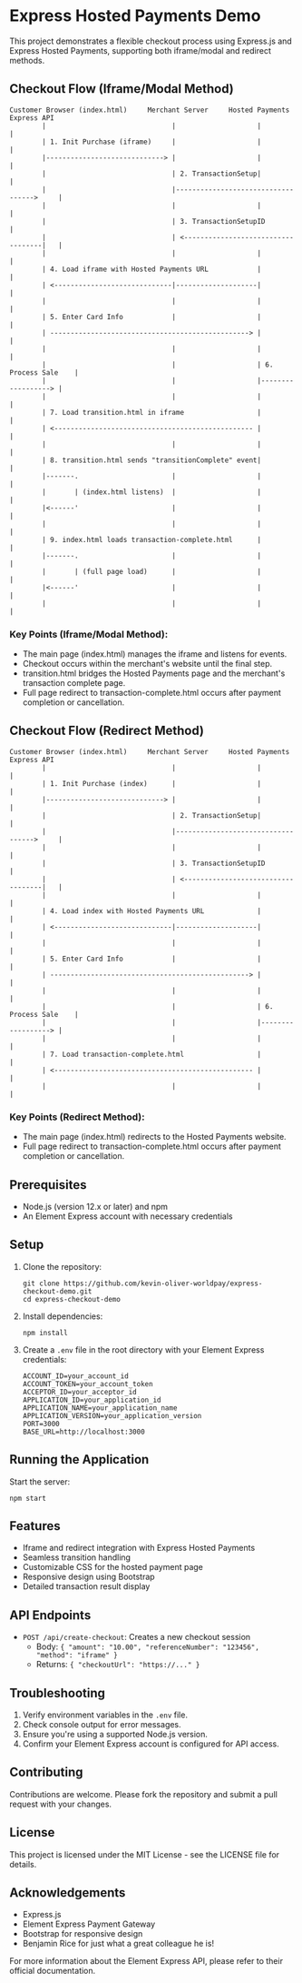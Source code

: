 # Express Hosted Payments Demo

This project demonstrates a flexible checkout process using Express.js and Express Hosted Payments, supporting both iframe/modal and redirect methods.

## Checkout Flow (Iframe/Modal Method)

```
Customer Browser (index.html)     Merchant Server     Hosted Payments        Express API
        |                               |                    |                    |
        | 1. Init Purchase (iframe)     |                    |                    |
        |-----------------------------> |                    |                    |
        |                               | 2. TransactionSetup|                    |
        |                               |----------------------------------->     |
        |                               |                    |                    |
        |                               | 3. TransactionSetupID                   |
        |                               | <-----------------------------------|   |
        |                               |                    |                    |
        | 4. Load iframe with Hosted Payments URL            |                    |
        | <-----------------------------|--------------------|                    |
        |                               |                    |                    |
        | 5. Enter Card Info            |                    |                    |
        | -------------------------------------------------> |                    |
        |                               |                    |                    |
        |                               |                    | 6. Process Sale    |
        |                               |                    |------------------> |
        |                               |                    |                    |
        | 7. Load transition.html in iframe                  |                    |
        | <------------------------------------------------- |                    |
        |                               |                    |                    |
        | 8. transition.html sends "transitionComplete" event|                    |
        |-------.                       |                    |                    |
        |       | (index.html listens)  |                    |                    |
        |<------'                       |                    |                    |
        |                               |                    |                    |
        | 9. index.html loads transaction-complete.html      |                    |
        |-------.                       |                    |                    |
        |       | (full page load)      |                    |                    |
        |<------'                       |                    |                    |
        |                               |                    |                    |
```

### Key Points (Iframe/Modal Method):
- The main page (index.html) manages the iframe and listens for events.
- Checkout occurs within the merchant's website until the final step.
- transition.html bridges the Hosted Payments page and the merchant's transaction complete page.
- Full page redirect to transaction-complete.html occurs after payment completion or cancellation.

## Checkout Flow (Redirect Method)

```
Customer Browser (index.html)     Merchant Server     Hosted Payments        Express API
        |                               |                    |                    |
        | 1. Init Purchase (index)      |                    |                    |
        |-----------------------------> |                    |                    |
        |                               | 2. TransactionSetup|                    |
        |                               |----------------------------------->     |
        |                               |                    |                    |
        |                               | 3. TransactionSetupID                   |
        |                               | <-----------------------------------|   |
        |                               |                    |                    |
        | 4. Load index with Hosted Payments URL             |                    |
        | <-----------------------------|--------------------|                    |
        |                               |                    |                    |
        | 5. Enter Card Info            |                    |                    |
        | -------------------------------------------------> |                    |
        |                               |                    |                    |
        |                               |                    | 6. Process Sale    |
        |                               |                    |------------------> |
        |                               |                    |                    |
        | 7. Load transaction-complete.html                  |                    |
        | <------------------------------------------------- |                    |
        |                               |                    |                    |
```

### Key Points (Redirect Method):
- The main page (index.html) redirects to the Hosted Payments website.
- Full page redirect to transaction-complete.html occurs after payment completion or cancellation.

## Prerequisites

- Node.js (version 12.x or later) and npm
- An Element Express account with necessary credentials

## Setup

1. Clone the repository:
   ```
   git clone https://github.com/kevin-oliver-worldpay/express-checkout-demo.git
   cd express-checkout-demo
   ```

2. Install dependencies:
   ```
   npm install
   ```

3. Create a `.env` file in the root directory with your Element Express credentials:
   ```
   ACCOUNT_ID=your_account_id
   ACCOUNT_TOKEN=your_account_token
   ACCEPTOR_ID=your_acceptor_id
   APPLICATION_ID=your_application_id
   APPLICATION_NAME=your_application_name
   APPLICATION_VERSION=your_application_version
   PORT=3000
   BASE_URL=http://localhost:3000
   ```

## Running the Application

Start the server:
```
npm start
```

## Features

- Iframe and redirect integration with Express Hosted Payments
- Seamless transition handling
- Customizable CSS for the hosted payment page
- Responsive design using Bootstrap
- Detailed transaction result display

## API Endpoints

- `POST /api/create-checkout`: Creates a new checkout session
  - Body: `{ "amount": "10.00", "referenceNumber": "123456", "method": "iframe" }`
  - Returns: `{ "checkoutUrl": "https://..." }`

## Troubleshooting

1. Verify environment variables in the `.env` file.
2. Check console output for error messages.
3. Ensure you're using a supported Node.js version.
4. Confirm your Element Express account is configured for API access.

## Contributing

Contributions are welcome. Please fork the repository and submit a pull request with your changes.

## License

This project is licensed under the MIT License - see the LICENSE file for details.

## Acknowledgements

- Express.js
- Element Express Payment Gateway
- Bootstrap for responsive design
- Benjamin Rice for just what a great colleague he is!

For more information about the Element Express API, please refer to their official documentation.